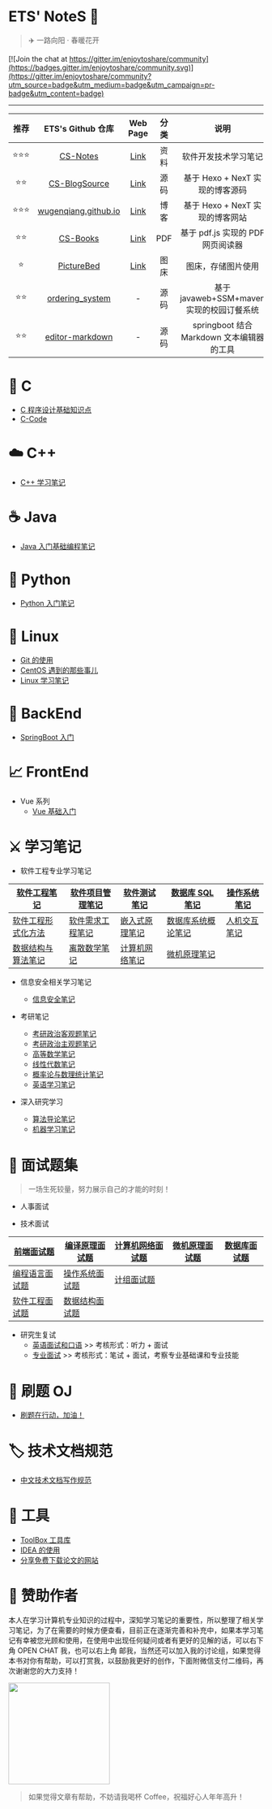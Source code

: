 # ETS' NoteS 📖

> ✈️ 一路向阳 · 春暖花开

[![Join the chat at https://gitter.im/enjoytoshare/community](https://badges.gitter.im/enjoytoshare/community.svg)](https://gitter.im/enjoytoshare/community?utm_source=badge&utm_medium=badge&utm_campaign=pr-badge&utm_content=badge)

------

| 推荐 |                      ETS's Github 仓库                       |                           Web Page                           | 分类 |                   说明                    |
| :--: | :----------------------------------------------------------: | :----------------------------------------------------------: | :--: | :---------------------------------------: |
| ⭐⭐⭐  |      [CS-Notes](https://github.com/wugenqiang/CS-Notes)      |        [Link](https://wugenqiang.github.io/CS-Notes)         | 资料 |           软件开发技术学习笔记            |
|  ⭐⭐  | [CS-BlogSource](https://github.com/wugenqiang/CS-BlogSource) |            [Link](https://wugenqiang.github.io/)             | 源码 |      基于 Hexo + NexT 实现的博客源码      |
| ⭐⭐⭐  | [wugenqiang.github.io](https://github.com/wugenqiang/wugenqiang.github.io) |             [Link](https://wugenqiang.gitee.io/)             | 博客 |      基于 Hexo + NexT 实现的博客网站      |
|  ⭐⭐  |      [CS-Books](https://github.com/wugenqiang/CS-Books)      | [Link](https://wugenqiang.github.io/CS-Notes/#/ibooks/pdf-book) | PDF  |     基于 pdf.js 实现的 PDF 网页阅读器     |
|  ⭐   |    [PictureBed](https://github.com/wugenqiang/PictureBed)    |       [Link](https://wugenqiang.github.io/PictureBed/)       | 图床 |            图床，存储图片使用             |
|  ⭐⭐  | [ordering_system](https://github.com/wugenqiang/ordering_system) |                              -                               | 源码 | 基于 javaweb+SSM+maven 实现的校园订餐系统 |
|  ⭐⭐  | [editor-markdown](https://github.com/wugenqiang/editor-markdown) |                              -                               | 源码 | springboot 结合 Markdown 文本编辑器的工具 |

# 📌 C

* [C 程序设计基础知识点](PL/C/C-Notes.md)       
* [C-Code](PL/C/C-Code.md)

# ☁️ C++

* [C++ 学习笔记](PL/C++/C++Notes.md)

# ☕️ Java

* [Java 入门基础编程笔记](PL/Java/Java-Base-Notes.md)

# 🏹 Python

* [Python 入门笔记](PL/Python/Python-Base-Notes.md)

# 🐋 Linux

* [Git 的使用](document/Git.md)
* [CentOS 遇到的那些事儿](Linux/CentOS.md)
* [Linux 学习笔记](Linux/Linux-Notes.md)

# 🍺 BackEnd

* [SpringBoot 入门](backend/SpringBoot-notes.md)

#  📈  FrontEnd

* Vue 系列
  * [Vue 基础入门](frontend/vue-base-notes.md)

# ⚔️ 学习笔记

* 软件工程专业学习笔记

| [软件工程笔记](course/软件工程笔记.md)             | [软件项目管理笔记](course/软件项目管理笔记.md) | [软件测试笔记](course/软件测试笔记.md)     | [数据库 SQL 笔记](course/SQL.md)                   | [操作系统笔记](course/操作系统笔记.md) |
| -------------------------------------------------- | ---------------------------------------------- | ------------------------------------------ | -------------------------------------------------- | -------------------------------------- |
| [软件工程形式化方法](course/软件工程形式化方法.md) | [软件需求工程笔记](course/软件需求工程笔记.md) | [嵌入式原理笔记](course/嵌入式原理笔记.md) | [数据库系统概论笔记](course/数据库系统概论笔记.md) | [人机交互笔记](course/人机交互笔记.md) |
| [数据结构与算法笔记](course/数据结构与算法笔记.md) | [离散数学笔记](course/离散数学笔记.md)         | [计算机网络笔记](course/计算机网络笔记.md) | [微机原理笔记](course/微机原理.md)                 |                                        |



* 信息安全相关学习笔记

  * [信息安全笔记](course/信息安全笔记.md)
* 考研笔记
  * [考研政治客观题笔记](course/考研政治客观题笔记.md)
  * [考研政治主观题笔记](course/考研政治主观题笔记.md)
  * [高等数学笔记](course/高等数学笔记.md)
  * [线性代数笔记](course/线性代数笔记.md)
  * [概率论与数理统计笔记](course/概率论与数理统计笔记.md)
  * [英语学习笔记](course/英语学习笔记.md)
* 深入研究学习
  * [算法导论笔记](course/算法导论.md)
  * [机器学习笔记](DeepToLearn/MachineLearningNotes.md)

# 📝   面试题集

> 一场生死较量，努力展示自己的才能的时刻！

* 人事面试



* 技术面试

| [前端面试题](interview/前端面试题.md)         | [编译原理面试题](interview/编译原理面试题.md) | [计算机网络面试题](interview/计算机网络面试题.md) | [微机原理面试题](interview/微机原理面试题.md) | [数据库面试题](interview/数据库面试题.md) |
| --------------------------------------------- | --------------------------------------------- | ------------------------------------------------- | --------------------------------------------- | ----------------------------------------- |
| [编程语言面试题](interview/编程语言面试题.md) | [操作系统面试题](interview/操作系统面试题.md) | [计组面试题](interview/计组面试题.md)             |                                               |                                           |
| [软件工程面试题](interview/软件工程面试题.md) | [数据结构面试题](interview/数据结构面试题.md) |                                                   |                                               |                                           |



* 研究生复试
  * [英语面试和口语](PostgraduateExam/english-interview-speaking.md)  >>  考核形式：听力 + 面试
  * [专业面试](PostgraduateExam/专业面试.md)    >>  考核形式：笔试 + 面试，考察专业基础课和专业技能



# 💯	刷题 OJ

* [刷题在行动，加油！](https://wugenqiang.gitee.io/oj-guide)

# 🏷️    技术文档规范

* [中文技术文档写作规范](document/document-style.md)

# 🔧     工具

* [ToolBox 工具库](ToolBox/Tools.md)
* [IDEA 的使用](ToolBox/IDEA.md)
* [分享免费下载论文的网站](ToolBox/ShareToFreeDownloadPapers.md)

# 🎅     赞助作者

本人在学习计算机专业知识的过程中，深知学习笔记的重要性，所以整理了相关学习笔记，为了在需要的时候方便查看，目前正在逐渐完善和补充中，如果本学习笔记有幸被您光顾和使用，在使用中出现任何疑问或者有更好的见解的话，可以右下角 OPEN CHAT 我，也可以右上角 邮我，当然还可以加入我的讨论组，如果觉得本书对你有帮助，可以打赏我，以鼓励我更好的创作，下面附微信支付二维码，再次谢谢您的大力支持！

<div ><img src="https://wugenqiang.gitee.io/cs-notes/images/pay/wechat-pay.png" width="200" height="200" /></div>

> 如果觉得文章有帮助，不妨请我喝杯 Coffee，祝福好心人年年高升！

